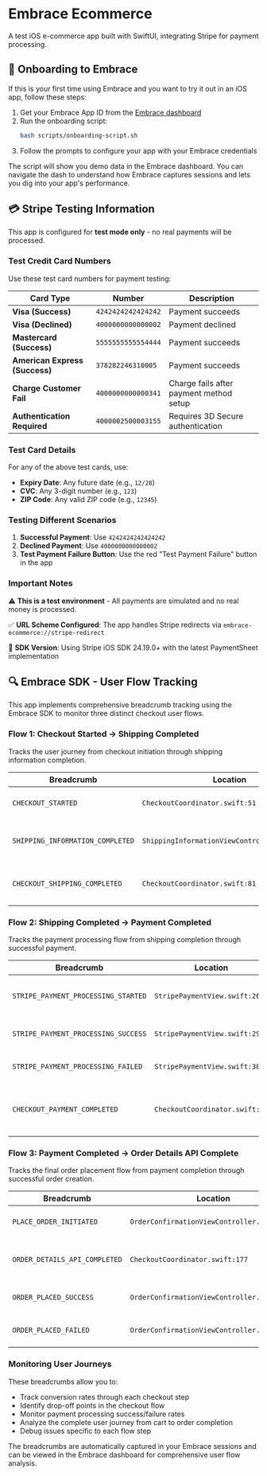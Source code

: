 # Embrace Ecommerce

A test iOS e-commerce app built with SwiftUI, integrating Stripe for payment processing.

## 🚀 Onboarding to Embrace

If this is your first time using Embrace and you want to try it out in an iOS app, follow these steps:

1. Get your Embrace App ID from the [Embrace dashboard](https://dash.embrace.io)
2. Run the onboarding script:
   ```bash
   bash scripts/onboarding-script.sh
   ```
3. Follow the prompts to configure your app with your Embrace credentials

The script will show you demo data in the Embrace dashboard. You can navigate the dash to understand how Embrace captures sessions and lets you dig into your app's performance.

## 💳 Stripe Testing Information

This app is configured for **test mode only** - no real payments will be processed.

### Test Credit Card Numbers

Use these test card numbers for payment testing:

| Card Type | Number | Description |
|-----------|--------|-------------|
| **Visa (Success)** | `4242424242424242` | Payment succeeds |
| **Visa (Declined)** | `4000000000000002` | Payment declined |
| **Mastercard (Success)** | `5555555555554444` | Payment succeeds |
| **American Express (Success)** | `378282246310005` | Payment succeeds |
| **Charge Customer Fail** | `4000000000000341` | Charge fails after payment method setup |
| **Authentication Required** | `4000002500003155` | Requires 3D Secure authentication |

### Test Card Details

For any of the above test cards, use:
- **Expiry Date**: Any future date (e.g., `12/28`)
- **CVC**: Any 3-digit number (e.g., `123`)
- **ZIP Code**: Any valid ZIP code (e.g., `12345`)

### Testing Different Scenarios

1. **Successful Payment**: Use `4242424242424242`
2. **Declined Payment**: Use `4000000000000002`
3. **Test Payment Failure Button**: Use the red "Test Payment Failure" button in the app

### Important Notes

⚠️ **This is a test environment** - All payments are simulated and no real money is processed.

✅ **URL Scheme Configured**: The app handles Stripe redirects via `embrace-ecommerce://stripe-redirect`

📱 **SDK Version**: Using Stripe iOS SDK 24.19.0+ with the latest PaymentSheet implementation

## 🔍 Embrace SDK - User Flow Tracking

This app implements comprehensive breadcrumb tracking using the Embrace SDK to monitor three distinct checkout user flows.

### Flow 1: Checkout Started → Shipping Completed

Tracks the user journey from checkout initiation through shipping information completion.

| Breadcrumb | Location | Description |
|------------|----------|-------------|
| `CHECKOUT_STARTED` | `CheckoutCoordinator.swift:51` | When checkout is initialized |
| `SHIPPING_INFORMATION_COMPLETED` | `ShippingInformationViewController.swift:204` | When user completes shipping form |
| `CHECKOUT_SHIPPING_COMPLETED` | `CheckoutCoordinator.swift:81` | When transitioning to payment step |

### Flow 2: Shipping Completed → Payment Completed

Tracks the payment processing flow from shipping completion through successful payment.

| Breadcrumb | Location | Description |
|------------|----------|-------------|
| `STRIPE_PAYMENT_PROCESSING_STARTED` | `StripePaymentView.swift:267` | When payment processing begins |
| `STRIPE_PAYMENT_PROCESSING_SUCCESS` | `StripePaymentView.swift:293` | When payment succeeds |
| `STRIPE_PAYMENT_PROCESSING_FAILED` | `StripePaymentView.swift:308` | When payment fails |
| `CHECKOUT_PAYMENT_COMPLETED` | `CheckoutCoordinator.swift:84` | When transitioning to confirmation step |

### Flow 3: Payment Completed → Order Details API Complete

Tracks the final order placement flow from payment completion through successful order creation.

| Breadcrumb | Location | Description |
|------------|----------|-------------|
| `PLACE_ORDER_INITIATED` | `OrderConfirmationViewController.swift:174` | When user taps place order |
| `ORDER_DETAILS_API_COMPLETED` | `CheckoutCoordinator.swift:177` | When order API call completes successfully |
| `ORDER_PLACED_SUCCESS` | `OrderConfirmationViewController.swift:211` | When order placement succeeds |
| `ORDER_PLACED_FAILED` | `OrderConfirmationViewController.swift:230` | When order placement fails |

### Monitoring User Journeys

These breadcrumbs allow you to:
- Track conversion rates through each checkout step
- Identify drop-off points in the checkout flow
- Monitor payment processing success/failure rates
- Analyze the complete user journey from cart to order completion
- Debug issues specific to each flow step

The breadcrumbs are automatically captured in your Embrace sessions and can be viewed in the Embrace dashboard for comprehensive user flow analysis.